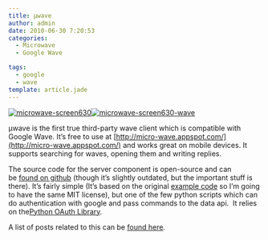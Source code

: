 ```yaml
---
title: μwave
author: admin
date: 2010-06-30 7:20:53
categories:
  - Microwave
  - Google Wave

tags: 
  - google
  - wave
template: article.jade
---
```


<div>

[![](microwave-screen630.png "microwave-screen630")](microwave-screen630.png)[![](microwave-screen630-wave.png "microwave-screen630-wave")](microwave-screen630-wave.png)

μwave is the first true third-party wave client which is compatible with Google Wave. It’s free to use at [http://micro-wave.appspot.com/](http://micro-wave.appspot.com/) and works great on mobile devices. It supports searching for waves, opening them and writing replies.

The source code for the server component is open-source and can be [found on github](http://gist.github.com/417035) (though it’s slightly outdated, but the important stuff is there). It’s fairly simple (It’s based on the original [example code](http://oauth.googlecode.com/svn/code/python/oauth/example/client.py) so I’m going to have the same MIT license), but one of the few python scripts which can do authentication with google and pass commands to the data api.  It relies on the[Python OAuth Library](http://oauth.googlecode.com/svn/code/python/oauth/).

A list of posts related to this can be [found here](category/wave-2/microwave-wave-2/).
</div>

 

